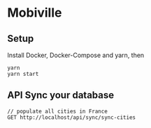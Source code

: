 # Mobiville

## Setup

Install Docker, Docker-Compose and yarn, then

```
yarn
yarn start
```

## API Sync your database

```
// populate all cities in France
GET http://localhost/api/sync/sync-cities 
```